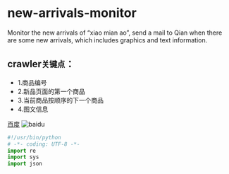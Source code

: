# new-arrivals-monitor
Monitor the new arrivals of “xiao mian ao”, send a mail to Qian when there are some new arrivals, which includes graphics and text information.

## crawler`关键点`：
* 1.商品编号
* 2.新品页面的第一个商品
* 3.当前商品按顺序的下一个商品
* 4.图文信息

[百度](https://www.baidu.com "baidu")
![baidu](http://www.baidu.com/img/bdlogo.gif "百度logo")

```python
#!/usr/bin/python
# -*- coding: UTF-8 -*-
import re
import sys
import json
```
